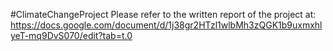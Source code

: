 #ClimateChangeProject
Please refer to the written report of the project at:
https://docs.google.com/document/d/1j38gr2HTzl1wlbMh3zQGK1b9uxmxhlyeT-mq9DvS070/edit?tab=t.0
 
